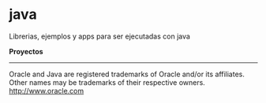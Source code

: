 java
============

Librerias, ejemplos y apps para ser ejecutadas con java
>
**Proyectos**



______________________________


Oracle and Java are registered trademarks of Oracle and/or its affiliates. Other names may be trademarks of their respective owners. http://www.oracle.com
